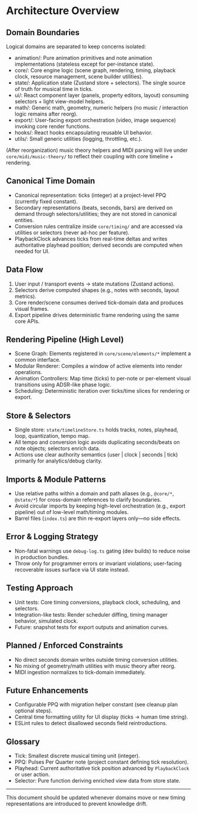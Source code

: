 # Architecture Overview

## Domain Boundaries

Logical domains are separated to keep concerns isolated:

-   animation/: Pure animation primitives and note animation implementations (stateless except for per-instance state).
-   core/: Core engine logic (scene graph, rendering, timing, playback clock, resource management, scene builder utilities).
-   state/: Application state (Zustand store + selectors). The single source of truth for musical time in ticks.
-   ui/: React component layer (panels, property editors, layout) consuming selectors + light view-model helpers.
-   math/: Generic math, geometry, numeric helpers (no music / interaction logic remains after reorg).
-   export/: User-facing export orchestration (video, image sequence) invoking core render functions.
-   hooks/: React hooks encapsulating reusable UI behavior.
-   utils/: Small generic utilities (logging, throttling, etc.).

(After reorganization) music theory helpers and MIDI parsing will live under `core/midi/music-theory/` to reflect their coupling with core timeline + rendering.

## Canonical Time Domain

-   Canonical representation: ticks (integer) at a project-level PPQ (currently fixed constant).
-   Secondary representations (beats, seconds, bars) are derived on demand through selectors/utilities; they are not stored in canonical entities.
-   Conversion rules centralize inside `core/timing/` and are accessed via utilities or selectors (never ad-hoc per feature).
-   PlaybackClock advances ticks from real-time deltas and writes authoritative playhead position; derived seconds are computed when needed for UI.

## Data Flow

1. User input / transport events -> state mutations (Zustand actions).
2. Selectors derive computed shapes (e.g., notes with seconds, layout metrics).
3. Core render/scene consumes derived tick-domain data and produces visual frames.
4. Export pipeline drives deterministic frame rendering using the same core APIs.

## Rendering Pipeline (High Level)

-   Scene Graph: Elements registered in `core/scene/elements/*` implement a common interface.
-   Modular Renderer: Compiles a window of active elements into render operations.
-   Animation Controllers: Map time (ticks) to per-note or per-element visual transitions using ADSR-like phase logic.
-   Scheduling: Deterministic iteration over ticks/time slices for rendering or export.

## Store & Selectors

-   Single store: `state/timelineStore.ts` holds tracks, notes, playhead, loop, quantization, tempo map.
-   All tempo and conversion logic avoids duplicating seconds/beats on note objects; selectors enrich data.
-   Actions use clear authority semantics (user | clock | seconds | tick) primarily for analytics/debug clarity.

## Imports & Module Patterns

-   Use relative paths within a domain and path aliases (e.g., `@core/*`, `@state/*`) for cross-domain references to clarify boundaries.
-   Avoid circular imports by keeping high-level orchestration (e.g., export pipeline) out of low-level math/timing modules.
-   Barrel files (`index.ts`) are thin re-export layers only—no side effects.

## Error & Logging Strategy

-   Non-fatal warnings use `debug-log.ts` gating (dev builds) to reduce noise in production bundles.
-   Throw only for programmer errors or invariant violations; user-facing recoverable issues surface via UI state instead.

## Testing Approach

-   Unit tests: Core timing conversions, playback clock, scheduling, and selectors.
-   Integration-like tests: Render scheduler diffing, timing manager behavior, simulated clock.
-   Future: snapshot tests for export outputs and animation curves.

## Planned / Enforced Constraints

-   No direct seconds domain writes outside timing conversion utilities.
-   No mixing of geometry/math utilities with music theory after reorg.
-   MIDI ingestion normalizes to tick-domain immediately.

## Future Enhancements

-   Configurable PPQ with migration helper constant (see cleanup plan optional steps).
-   Central time formatting utility for UI display (ticks -> human time string).
-   ESLint rules to detect disallowed seconds field reintroductions.

## Glossary

-   Tick: Smallest discrete musical timing unit (integer).
-   PPQ: Pulses Per Quarter note (project constant defining tick resolution).
-   Playhead: Current authoritative tick position advanced by `PlaybackClock` or user action.
-   Selector: Pure function deriving enriched view data from store state.

---

This document should be updated whenever domains move or new timing representations are introduced to prevent knowledge drift.
